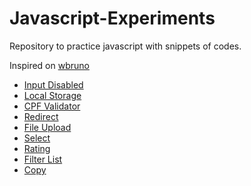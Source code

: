 # Javascript-Experiments
Repository to practice javascript with snippets of codes.

Inspired on [wbruno](https://github.com/wbruno/examples)

- [Input Disabled](https://crisgon.github.io/Javascript-Experiments/Input-Disabled/index.html)
- [Local Storage](https://crisgon.github.io/Javascript-Experiments/Local-Storage/index.html)
- [CPF Validator](https://crisgon.github.io/Javascript-Experiments/CPF-Validator/index.html)
- [Redirect](https://crisgon.github.io/Javascript-Experiments/Redirect/index.html)
- [File Upload](https://crisgon.github.io/Javascript-Experiments/File-Upload/index.html)
- [Select](https://crisgon.github.io/Javascript-Experiments/Select/index.html)
- [Rating](https://crisgon.github.io/Javascript-Experiments/Rating/)
- [Filter List](https://crisgon.github.io/Javascript-Experiments/Filter/)
- [Copy](https://crisgon.github.io/Javascript-Experiments/Copy/)
